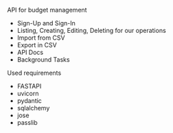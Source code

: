 API for budget management 

- Sign-Up and Sign-In 
- Listing, Creating, Editing, Deleting for our operations
- Import from CSV
- Export in CSV
- API Docs
- Background Tasks


Used requirements

- FASTAPI
- uvicorn
- pydantic
- sqlalchemy
- jose
- passlib
